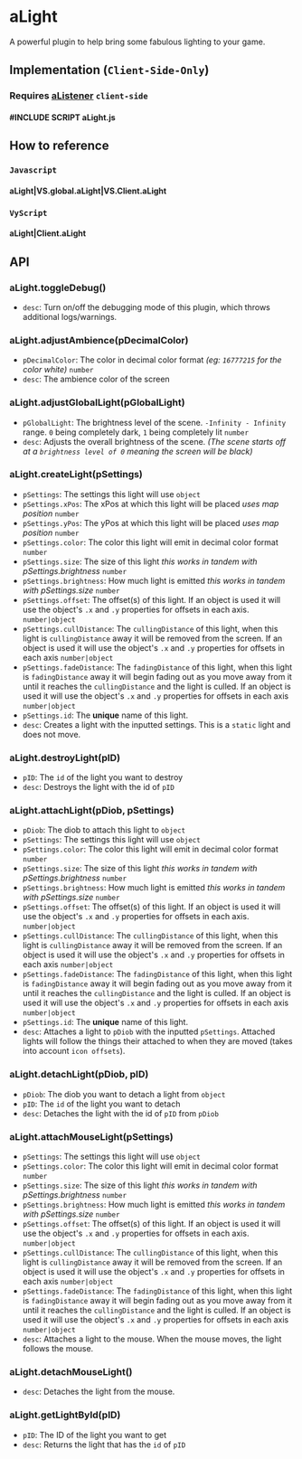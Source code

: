 # aLight  
A powerful plugin to help bring some fabulous lighting to your game.

## Implementation (`Client-Side-Only`)
### Requires [aListener](https://github.com/EvitcaStudio/aListener)  `client-side`  
#### #INCLUDE SCRIPT aLight.js  

## How to reference  
### `Javascript`
#### aLight|VS.global.aLight|VS.Client.aLight  
  
### `VyScript`  
#### aLight|Client.aLight

## API   

###  aLight.toggleDebug()
   - `desc`: Turn on/off the debugging mode of this plugin, which throws additional logs/warnings.   

###  aLight.adjustAmbience(pDecimalColor)   
   - `pDecimalColor`: The color in decimal color format  *(eg: `16777215` for the color white)*  `number`  
   - `desc`: The ambience color of the screen  

###  aLight.adjustGlobalLight(pGlobalLight)  
   - `pGlobalLight`: The brightness level of the scene. `-Infinity - Infinity` range.  `0` being completely dark, `1` being completely lit  `number`  
   - `desc`: Adjusts the overall brightness of the scene. *(The scene starts off at a `brightness level of 0` meaning the screen will be black)*     

###  aLight.createLight(pSettings)
   - `pSettings`: The settings this light will use  `object`  
   - `pSettings.xPos`: The xPos at which this light will be placed *uses map position*  `number`  
   - `pSettings.yPos`: The yPos at which this light will be placed *uses map position*  `number`  
   - `pSettings.color`: The color this light will emit in decimal color format  `number`  
   - `pSettings.size`: The size of this light *this works in tandem with pSettings.brightness*  `number`  
   - `pSettings.brightness`: How much light is emitted *this works in tandem with pSettings.size*   `number`  
   - `pSettings.offset`: The offset(s) of this light. If an object is used it will use the object's `.x` and `.y` properties for offsets in each axis. `number|object`      
   - `pSettings.cullDistance`: The `cullingDistance` of this light, when this light is `cullingDistance` away it will be removed from the screen. If an object is used it will use the object's `.x` and `.y` properties for offsets in each axis `number|object`  
   - `pSettings.fadeDistance`: The `fadingDistance` of this light, when this light is `fadingDistance` away it will begin fading out as you move away from it until it reaches the `cullingDistance` and the light is culled. If an object is used it will use the object's `.x` and `.y` properties for offsets in each axis `number|object`     
   - `pSettings.id`: The **unique** name of this light.  
   - `desc`: Creates a light with the inputted settings. This is a `static` light and does not move.

###  aLight.destroyLight(pID)  
   - `pID`: The `id` of the light you want to destroy  
   - `desc`: Destroys the light with the id of `pID`    

###  aLight.attachLight(pDiob, pSettings)  
   - `pDiob`: The diob to attach this light to  `object`
   - `pSettings`: The settings this light will use  `object`  
   - `pSettings.color`: The color this light will emit in decimal color format  `number`  
   - `pSettings.size`: The size of this light *this works in tandem with pSettings.brightness*  `number`  
   - `pSettings.brightness`: How much light is emitted *this works in tandem with pSettings.size*   `number`  
   - `pSettings.offset`: The offset(s) of this light. If an object is used it will use the object's `.x` and `.y` properties for offsets in each axis. `number|object`      
   - `pSettings.cullDistance`: The `cullingDistance` of this light, when this light is `cullingDistance` away it will be removed from the screen. If an object is used it will use the object's `.x` and `.y` properties for offsets in each axis `number|object`  
   - `pSettings.fadeDistance`: The `fadingDistance` of this light, when this light is `fadingDistance` away it will begin fading out as you move away from it until it reaches the `cullingDistance` and the light is culled. If an object is used it will use the object's `.x` and `.y` properties for offsets in each axis `number|object`     
   - `pSettings.id`: The **unique** name of this light.  
   - `desc`: Attaches a light to `pDiob` with the inputted `pSettings`. Attached lights will follow the things their attached to when they are moved (takes into account `icon offsets`).      

###  aLight.detachLight(pDiob, pID)  
   - `pDiob`: The diob you want to detach a light from  `object`
   - `pID`: The `id` of the light you want to detach  
   - `desc`: Detaches the light with the id of `pID` from `pDiob`  

###  aLight.attachMouseLight(pSettings)  
   - `pSettings`: The settings this light will use  `object`  
   - `pSettings.color`: The color this light will emit in decimal color format  `number`  
   - `pSettings.size`: The size of this light *this works in tandem with pSettings.brightness*  `number`  
   - `pSettings.brightness`: How much light is emitted *this works in tandem with pSettings.size*   `number`  
   - `pSettings.offset`: The offset(s) of this light. If an object is used it will use the object's `.x` and `.y` properties for offsets in each axis. `number|object`      
   - `pSettings.cullDistance`: The `cullingDistance` of this light, when this light is `cullingDistance` away it will be removed from the screen. If an object is used it will use the object's `.x` and `.y` properties for offsets in each axis `number|object`  
   - `pSettings.fadeDistance`: The `fadingDistance` of this light, when this light is `fadingDistance` away it will begin fading out as you move away from it until it reaches the `cullingDistance` and the light is culled. If an object is used it will use the object's `.x` and `.y` properties for offsets in each axis `number|object`     
   - `desc`: Attaches a light to the mouse. When the mouse moves, the light follows the mouse.      

###  aLight.detachMouseLight()  
   - `desc`: Detaches the light from the mouse.  

###  aLight.getLightById(pID)  
   - `pID`: The ID of the light you want to get  
   - `desc`: Returns the light that has the `id` of `pID`   
